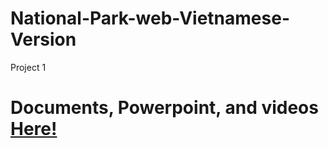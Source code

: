 # National-Park-web-Vietnamese-Version
Project 1
# Documents, Powerpoint, and videos <a href="https://drive.google.com/drive/u/1/folders/1fTBXEzGdeaACRBBAxhMXGbGRyVJwFnaN">Here!</a>
